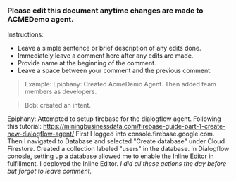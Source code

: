 ### Please edit this document anytime changes are made to ACMEDemo agent.

Instructions:
* Leave a simple sentence or brief description of any edits done.
* Immediately leave a comment here after any edits are made.
* Provide name at the beginning of the comment.
* Leave a space between your comment and the previous comment.

> Example:
> Epiphany: Created AcmeDemo Agent. Then added team members as developers.

> Bob: created an intent.

Epiphany: Attempted to setup firebase for the dialogflow agent. Following this tutorial:
https://miningbusinessdata.com/firebase-guide-part-1-create-new-dialogflow-agent/
First I logged into console.firebase.google.com.
Then I navigated to Database and selected "Create database" under Cloud Firestore.
Created a collection labeled "users" in the database.
In Dialogflow conosle, setting up a database allowed me to enable the Inline Editor in fulfillment.
I deployed the Inline Editor. _I did all these actions the day before but forgot to leave comment._


